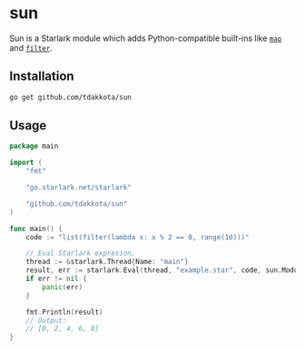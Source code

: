 # sun
Sun is a Starlark module which adds Python-compatible built-ins like [`map`](https://docs.python.org/3/library/functions.html#map) and [`filter`](https://docs.python.org/3/library/functions.html#filter).

## Installation
```bash
go get github.com/tdakkota/sun
```

## Usage
```go
package main

import (
	"fmt"

	"go.starlark.net/starlark"

	"github.com/tdakkota/sun"
)

func main() {
	code := "list(filter(lambda x: x % 2 == 0, range(10)))"

	// Eval Starlark expresion.
	thread := &starlark.Thread{Name: "main"}
	result, err := starlark.Eval(thread, "example.star", code, sun.Module.Members)
	if err != nil {
		panic(err)
	}

	fmt.Println(result)
	// Output:
	// [0, 2, 4, 6, 8]
}
```
